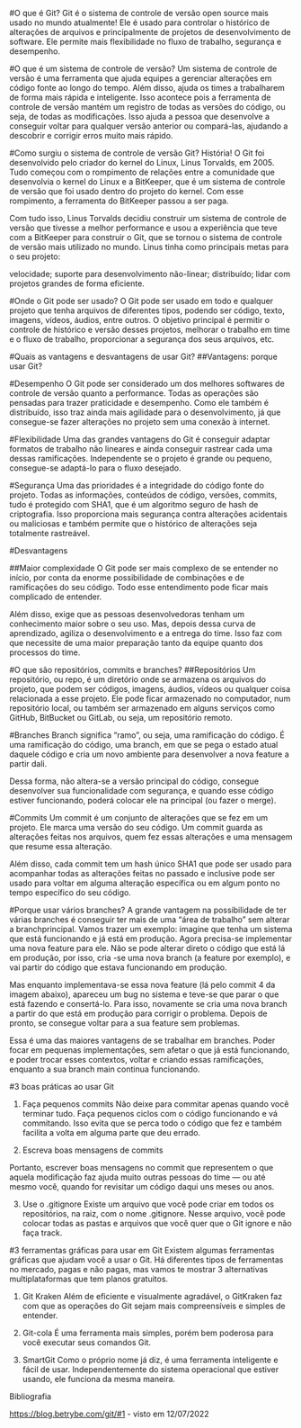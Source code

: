 #O que é Git?
Git é o sistema de controle de versão open source mais usado no mundo atualmente! Ele é usado para controlar o histórico de alterações de arquivos e principalmente de projetos de desenvolvimento de software. Ele permite mais flexibilidade no fluxo de trabalho, segurança e desempenho. 

#O que é um sistema de controle de versão?
Um sistema de controle de versão é uma ferramenta que ajuda equipes a gerenciar alterações em código fonte ao longo do tempo. Além disso, ajuda os times a trabalharem de forma mais rápida e inteligente. Isso acontece pois a ferramenta de controle de versão mantém um registro de todas as versões do código, ou seja, de todas as modificações. Isso ajuda a pessoa que desenvolve a conseguir voltar para qualquer versão anterior ou compará-las, ajudando a descobrir e corrigir erros muito mais rápido.

#Como surgiu o sistema de controle de versão Git? História!
O Git foi desenvolvido pelo criador do kernel do Linux, Linus Torvalds, em 2005. Tudo começou com o rompimento de relações entre a comunidade que desenvolvia o kernel do Linux e a BitKeeper, que é um sistema de controle de versão que foi usado dentro do projeto do kernel. Com esse rompimento, a ferramenta do BitKeeper passou a ser paga.

Com tudo isso, Linus Torvalds decidiu construir um sistema de controle de versão que tivesse a melhor performance e usou a experiência que teve com a BitKeeper para construir o Git, que se tornou o sistema de controle de versão mais utilizado no mundo. Linus tinha como principais metas para o seu projeto:

velocidade;
suporte para desenvolvimento não-linear;
distribuído;
lidar com projetos grandes de forma eficiente.

#Onde o Git pode ser usado?
O Git pode ser usado em todo e qualquer projeto que tenha arquivos de diferentes tipos, podendo ser código, texto, imagens, vídeos, áudios, entre outros. O objetivo principal é permitir o controle de histórico e versão desses projetos, melhorar o trabalho em time e o fluxo de trabalho, proporcionar a segurança dos seus arquivos, etc.

#Quais as vantagens e desvantagens de usar Git?
##Vantagens: porque usar Git?

#Desempenho
O Git pode ser considerado um dos melhores softwares de controle de versão quanto a performance. Todas as operações são pensadas para trazer praticidade e desempenho. Como ele também é distribuído, isso traz ainda mais agilidade para o desenvolvimento, já que consegue-se fazer alterações no projeto sem uma conexão à internet.

#Flexibilidade
Uma das grandes vantagens do Git é conseguir adaptar formatos de trabalho não lineares e ainda conseguir rastrear cada uma dessas ramificações. Independente se o projeto é grande ou pequeno, consegue-se adaptá-lo para o fluxo desejado.

#Segurança
Uma das prioridades é a integridade do código fonte do projeto. Todas as informações, conteúdos de código, versões, commits, tudo é protegido com SHA1, que é um algoritmo seguro de hash de criptografia. Isso proporciona mais segurança contra alterações acidentais ou maliciosas e também permite que o histórico de alterações seja totalmente rastreável.

#Desvantagens

##Maior complexidade
O Git pode ser mais complexo de se entender no início, por conta da enorme possibilidade de combinações e de ramificações do seu código. Todo esse entendimento pode ficar mais complicado de entender. 

Além disso, exige que as pessoas desenvolvedoras tenham um conhecimento maior sobre o seu uso. Mas, depois dessa curva de aprendizado, agiliza o desenvolvimento e a entrega do time. Isso faz com que necessite de uma maior preparação tanto da equipe quanto dos processos do time.

#O que são repositórios, commits e branches?
##Repositórios
Um repositório, ou repo, é um diretório onde se armazena os arquivos do projeto, que podem ser códigos, imagens, áudios, vídeos ou qualquer coisa relacionada a esse projeto. Ele pode ficar armazenado no computador, num repositório local, ou também ser armazenado em alguns serviços como GitHub, BitBucket ou GitLab, ou seja, um repositório remoto.

#Branches
Branch significa “ramo”, ou seja, uma ramificação do código. 
É uma ramificação do código, uma branch, em que se pega o estado atual daquele código e cria um novo ambiente para desenvolver a nova feature a partir dali. 

Dessa forma, não altera-se a versão principal do código, consegue desenvolver sua funcionalidade com segurança, e quando esse código estiver funcionando, poderá colocar ele na principal (ou fazer o merge).

#Commits
Um commit é um conjunto de alterações que se fez em um projeto. Ele marca uma versão do seu código. Um commit guarda as alterações feitas nos arquivos, quem fez essas alterações e uma mensagem que resume essa alteração. 

Além disso, cada commit tem um hash único SHA1 que pode ser usado para acompanhar todas as alterações feitas no passado e inclusive pode ser usado para voltar em alguma alteração específica ou em algum ponto no tempo específico do seu código.

#Porque usar vários branches?
A grande vantagem na possibilidade de ter várias branches é conseguir ter mais de uma “área de trabalho” sem alterar a branchprincipal. Vamos trazer um exemplo: imagine que tenha um sistema que está funcionando e já está em produção. Agora precisa-se implementar uma nova feature para ele. Não se pode alterar direto o código que está lá em produção, por isso, cria -se uma nova branch (a feature por exemplo), e vai partir do código que estava funcionando em produção.

Mas enquanto implementava-se essa nova feature (lá pelo commit 4 da imagem abaixo), apareceu um bug no sistema e teve-se que parar o que está fazendo e consertá-lo. Para isso, novamente se cria uma nova branch a partir do que está em produção para corrigir o problema. Depois de pronto, se consegue voltar para a sua feature sem problemas. 

Essa é uma das maiores vantagens de se trabalhar em branches. Poder focar em pequenas implementações, sem afetar o que já está funcionando, e poder trocar esses contextos, voltar e criando essas ramificações, enquanto a sua branch main continua funcionando.

#3 boas práticas ao usar Git
1. Faça pequenos commits
Não deixe para commitar apenas quando você terminar tudo. Faça pequenos ciclos com o código funcionando e vá commitando. Isso evita que se perca todo o código que fez e também facilita a volta em alguma parte que deu errado.

2. Escreva boas mensagens de commits

Portanto, escrever boas mensagens no commit que representem o que aquela modificação faz ajuda muito outras pessoas do time — ou até mesmo você, quando for revisitar um código daqui uns meses ou anos.

3. Use o .gitignore
Existe um arquivo que você pode criar em todos os repositórios, na raiz, com o nome .gitignore. Nesse arquivo, você pode colocar todas as pastas e arquivos que você quer que o Git ignore e não faça track.

#3 ferramentas gráficas para usar em Git
Existem algumas ferramentas gráficas que ajudam você a usar o Git. Há diferentes tipos de ferramentas no mercado, pagas e não pagas, mas vamos te mostrar 3 alternativas multiplataformas que tem planos gratuitos. 

1. Git Kraken
Além de eficiente e visualmente agradável, o GitKraken faz com que as operações do Git sejam mais compreensíveis e simples de entender. 

2. Git-cola
É uma ferramenta mais simples, porém bem poderosa para você executar seus comandos Git.

3. SmartGit
Como o próprio nome já diz, é uma ferramenta inteligente e fácil de usar. Independentemente do sistema operacional que estiver usando, ele funciona da mesma maneira.  

Bibliografia

https://blog.betrybe.com/git/#1 - visto em 12/07/2022

